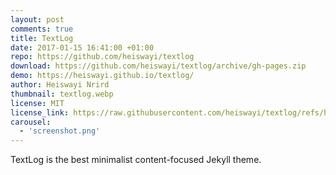 ```yaml
---
layout: post
comments: true
title: TextLog
date: 2017-01-15 16:41:00 +01:00
repo: https://github.com/heiswayi/textlog
download: https://github.com/heiswayi/textlog/archive/gh-pages.zip
demo: https://heiswayi.github.io/textlog/
author: Heiswayi Nrird
thumbnail: textlog.webp
license: MIT
license_link: https://raw.githubusercontent.com/heiswayi/textlog/refs/heads/gh-pages/LICENSE
carousel:
  - 'screenshot.png'
---
```


TextLog is the best minimalist content-focused Jekyll theme.
